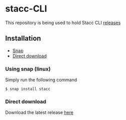 # stacc-CLI

This repository is being used to hold Stacc CLI [releases](https://github.com/stacc/stacc-CLI/releases)

## Installation

* [Snap](#using-snap-linux)
* [Direct download](#direct-download)

### Using snap (linux)

Simply run the following command

```
$ snap install stacc
```

### Direct download

Download the latest release [here](https://github.com/stacc/stacc-CLI/releases/latest)
